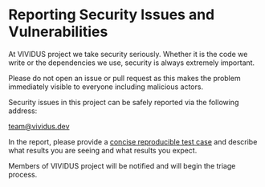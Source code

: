 Reporting Security Issues and Vulnerabilities
=============================================

At VIVIDUS project we take security seriously. Whether it is the code we write or the dependencies we
use, security is always extremely important.

Please do not open an issue or pull request as this makes the problem immediately visible to everyone
including malicious actors.

Security issues in this project can be safely reported via the following address:

team@vividus.dev

In the report, please provide a [concise reproducible test case](http://sscce.org/) and describe
what results you are seeing and what results you expect.

Members of VIVIDUS project will be notified and will begin the triage process.
